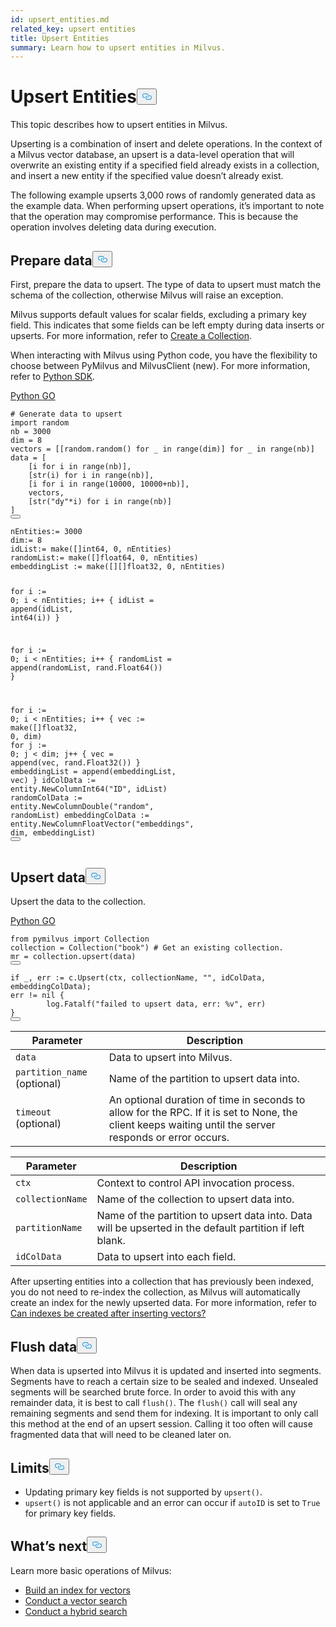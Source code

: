 ```yaml
---
id: upsert_entities.md
related_key: upsert entities
title: Upsert Entities
summary: Learn how to upsert entities in Milvus.
---
```

<h1 id="Upsert-Entities" class="common-anchor-header">Upsert Entities<button data-href="#Upsert-Entities" class="anchor-icon" translate="no">
      <svg translate="no"
        aria-hidden="true"
        focusable="false"
        height="20"
        version="1.1"
        viewBox="0 0 16 16"
        width="16"
      >
        <path
          fill="#0092E4"
          fill-rule="evenodd"
          d="M4 9h1v1H4c-1.5 0-3-1.69-3-3.5S2.55 3 4 3h4c1.45 0 3 1.69 3 3.5 0 1.41-.91 2.72-2 3.25V8.59c.58-.45 1-1.27 1-2.09C10 5.22 8.98 4 8 4H4c-.98 0-2 1.22-2 2.5S3 9 4 9zm9-3h-1v1h1c1 0 2 1.22 2 2.5S13.98 12 13 12H9c-.98 0-2-1.22-2-2.5 0-.83.42-1.64 1-2.09V6.25c-1.09.53-2 1.84-2 3.25C6 11.31 7.55 13 9 13h4c1.45 0 3-1.69 3-3.5S14.5 6 13 6z"
        ></path>
      </svg>
    </button></h1><p>This topic describes how to upsert entities in Milvus.</p>
<p>Upserting is a combination of insert and delete operations. In the context of a Milvus vector database, an upsert is a data-level operation that will overwrite an existing entity if a specified field already exists in a collection, and insert a new entity if the specified value doesn’t already exist.</p>
<p>The following example upserts 3,000 rows of randomly generated data as the example data. When performing upsert operations, it’s important to note that the operation may compromise performance. This is because the operation involves deleting data during execution.</p>
<h2 id="Prepare-data" class="common-anchor-header">Prepare data<button data-href="#Prepare-data" class="anchor-icon" translate="no">
      <svg translate="no"
        aria-hidden="true"
        focusable="false"
        height="20"
        version="1.1"
        viewBox="0 0 16 16"
        width="16"
      >
        <path
          fill="#0092E4"
          fill-rule="evenodd"
          d="M4 9h1v1H4c-1.5 0-3-1.69-3-3.5S2.55 3 4 3h4c1.45 0 3 1.69 3 3.5 0 1.41-.91 2.72-2 3.25V8.59c.58-.45 1-1.27 1-2.09C10 5.22 8.98 4 8 4H4c-.98 0-2 1.22-2 2.5S3 9 4 9zm9-3h-1v1h1c1 0 2 1.22 2 2.5S13.98 12 13 12H9c-.98 0-2-1.22-2-2.5 0-.83.42-1.64 1-2.09V6.25c-1.09.53-2 1.84-2 3.25C6 11.31 7.55 13 9 13h4c1.45 0 3-1.69 3-3.5S14.5 6 13 6z"
        ></path>
      </svg>
    </button></h2><p>First, prepare the data to upsert.  The type of data to upsert must match the schema of the collection, otherwise Milvus will raise an exception.</p>
<p>Milvus supports default values for scalar fields, excluding a primary key field. This indicates that some fields can be left empty during data inserts or upserts. For more information, refer to <a href="/docs/zh/create_collection.md#prepare-schema">Create a Collection</a>.</p>
<div class="alert note">
<p>When interacting with Milvus using Python code, you have the flexibility to choose between PyMilvus and MilvusClient (new). For more information, refer to <a href="https://milvus.io/api-reference/pymilvus/v2.3.x/About.md">Python SDK</a>.</p>
</div>
<div class="multipleCode">
  <a href="#python">Python </a>
  <a href="#go">GO</a>
</div>
<pre><code translate="no" class="language-python"><span class="hljs-comment"># Generate data to upsert</span>
<span class="hljs-keyword">import</span> random
nb = <span class="hljs-number">3000</span>
dim = <span class="hljs-number">8</span>
vectors = [[random.random() <span class="hljs-keyword">for</span> _ <span class="hljs-keyword">in</span> <span class="hljs-built_in">range</span>(dim)] <span class="hljs-keyword">for</span> _ <span class="hljs-keyword">in</span> <span class="hljs-built_in">range</span>(nb)]
data = [
    [i <span class="hljs-keyword">for</span> i <span class="hljs-keyword">in</span> <span class="hljs-built_in">range</span>(nb)],
    [<span class="hljs-built_in">str</span>(i) <span class="hljs-keyword">for</span> i <span class="hljs-keyword">in</span> <span class="hljs-built_in">range</span>(nb)],
    [i <span class="hljs-keyword">for</span> i <span class="hljs-keyword">in</span> <span class="hljs-built_in">range</span>(<span class="hljs-number">10000</span>, <span class="hljs-number">10000</span>+nb)],
    vectors,
    [<span class="hljs-built_in">str</span>(<span class="hljs-string">&quot;dy&quot;</span>*i) <span class="hljs-keyword">for</span> i <span class="hljs-keyword">in</span> <span class="hljs-built_in">range</span>(nb)]
]
<button class="copy-code-btn"></button></code></pre>
<pre><code translate="no" class="language-go">nEntities:= <span class="hljs-number">3000</span>
dim:= <span class="hljs-number">8</span>
idList:= <span class="hljs-built_in">make</span>([]<span class="hljs-type">int64</span>, <span class="hljs-number">0</span>, nEntities)
randomList:= <span class="hljs-built_in">make</span>([]<span class="hljs-type">float64</span>, <span class="hljs-number">0</span>, nEntities)
embeddingList := <span class="hljs-built_in">make</span>([][]<span class="hljs-type">float32</span>, <span class="hljs-number">0</span>, nEntities)

<span class="hljs-keyword">for</span> i := <span class="hljs-number">0</span>; i &lt; nEntities; i++ {
    idList = <span class="hljs-built_in">append</span>(idList, <span class="hljs-type">int64</span>(i))
}
    
<span class="hljs-keyword">for</span> i := <span class="hljs-number">0</span>; i &lt; nEntities; i++ {
    randomList = <span class="hljs-built_in">append</span>(randomList, rand.Float64())
}
  
<span class="hljs-keyword">for</span> i := <span class="hljs-number">0</span>; i &lt; nEntities; i++ {
    vec := <span class="hljs-built_in">make</span>([]<span class="hljs-type">float32</span>, <span class="hljs-number">0</span>, dim)
<span class="hljs-keyword">for</span> j := <span class="hljs-number">0</span>; j &lt; dim; j++ {
        vec = <span class="hljs-built_in">append</span>(vec, rand.Float32())
    }
    embeddingList = <span class="hljs-built_in">append</span>(embeddingList, vec)
}
idColData := entity.NewColumnInt64(<span class="hljs-string">&quot;ID&quot;</span>, idList)
randomColData := entity.NewColumnDouble(<span class="hljs-string">&quot;random&quot;</span>, randomList)
embeddingColData := entity.NewColumnFloatVector(<span class="hljs-string">&quot;embeddings&quot;</span>, dim, embeddingList)
<button class="copy-code-btn"></button></code></pre>
<h2 id="Upsert-data" class="common-anchor-header">Upsert data<button data-href="#Upsert-data" class="anchor-icon" translate="no">
      <svg translate="no"
        aria-hidden="true"
        focusable="false"
        height="20"
        version="1.1"
        viewBox="0 0 16 16"
        width="16"
      >
        <path
          fill="#0092E4"
          fill-rule="evenodd"
          d="M4 9h1v1H4c-1.5 0-3-1.69-3-3.5S2.55 3 4 3h4c1.45 0 3 1.69 3 3.5 0 1.41-.91 2.72-2 3.25V8.59c.58-.45 1-1.27 1-2.09C10 5.22 8.98 4 8 4H4c-.98 0-2 1.22-2 2.5S3 9 4 9zm9-3h-1v1h1c1 0 2 1.22 2 2.5S13.98 12 13 12H9c-.98 0-2-1.22-2-2.5 0-.83.42-1.64 1-2.09V6.25c-1.09.53-2 1.84-2 3.25C6 11.31 7.55 13 9 13h4c1.45 0 3-1.69 3-3.5S14.5 6 13 6z"
        ></path>
      </svg>
    </button></h2><p>Upsert the data to the collection.</p>
<div class="multipleCode">
  <a href="#python">Python </a>
  <a href="#go">GO</a>
</div>
<pre><code translate="no" class="language-python"><span class="hljs-keyword">from</span> pymilvus <span class="hljs-keyword">import</span> Collection
collection = Collection(<span class="hljs-string">&quot;book&quot;</span>) <span class="hljs-comment"># Get an existing collection.</span>
mr = collection.upsert(data)
<button class="copy-code-btn"></button></code></pre>
<pre><code translate="no" class="language-go"><span class="hljs-keyword">if</span> _, err := c.Upsert(ctx, collectionName, <span class="hljs-string">&quot;&quot;</span>, idColData, embeddingColData);
err != <span class="hljs-literal">nil</span> {
        log.Fatalf(<span class="hljs-string">&quot;failed to upsert data, err: %v&quot;</span>, err)
}
<button class="copy-code-btn"></button></code></pre>
<table class="language-python">
    <thead>
    <tr>
        <th>Parameter</th>
        <th>Description</th>
    </tr>
    </thead>
    <tbody>
    <tr>
        <td><code translate="no">data</code></td>
        <td>Data to upsert into Milvus.</td>
    </tr>
    <tr>
        <td><code translate="no">partition_name</code> (optional)</td>
        <td>Name of the partition to upsert data into.</td>
    </tr>
    <tr>
        <td><code translate="no">timeout</code> (optional)</td>
        <td>An optional duration of time in seconds to allow for the RPC. If it is set to None, the client keeps waiting until the server responds or error occurs.</td>
    </tr>
    </tbody>
</table>
<table class="language-go">
    <thead>
    <tr>
        <th>Parameter</th>
        <th>Description</th>
    </tr>
    </thead>
    <tbody>
    <tr>
        <td><code translate="no">ctx</code></td>
        <td>Context to control API invocation process.</td>
    </tr>
    <tr>
        <td><code translate="no">collectionName</code></td>
        <td>Name of the collection to upsert data into.</td>
    </tr>
    <tr>
        <td><code translate="no">partitionName</code></td>
        <td>Name of the partition to upsert data into. Data will be upserted in the default partition if left blank.</td>
    </tr>
    <tr>
        <td><code translate="no">idColData</code></td>
        <td>Data to upsert into each field.</td>
    </tr>
  </tbody>
</table>
<div class="alert note">
<p>After upserting entities into a collection that has previously been indexed, you do not need to re-index the collection, as Milvus will automatically create an index for the newly upserted data. For more information, refer to <a href="/docs/zh/product_faq.md#Can-indexes-be-created-after-inserting-vectors">Can indexes be created after inserting vectors?</a></p>
</div>
<h2 id="Flush-data" class="common-anchor-header">Flush data<button data-href="#Flush-data" class="anchor-icon" translate="no">
      <svg translate="no"
        aria-hidden="true"
        focusable="false"
        height="20"
        version="1.1"
        viewBox="0 0 16 16"
        width="16"
      >
        <path
          fill="#0092E4"
          fill-rule="evenodd"
          d="M4 9h1v1H4c-1.5 0-3-1.69-3-3.5S2.55 3 4 3h4c1.45 0 3 1.69 3 3.5 0 1.41-.91 2.72-2 3.25V8.59c.58-.45 1-1.27 1-2.09C10 5.22 8.98 4 8 4H4c-.98 0-2 1.22-2 2.5S3 9 4 9zm9-3h-1v1h1c1 0 2 1.22 2 2.5S13.98 12 13 12H9c-.98 0-2-1.22-2-2.5 0-.83.42-1.64 1-2.09V6.25c-1.09.53-2 1.84-2 3.25C6 11.31 7.55 13 9 13h4c1.45 0 3-1.69 3-3.5S14.5 6 13 6z"
        ></path>
      </svg>
    </button></h2><p>When data is upserted into Milvus it is updated and inserted into segments. Segments have to reach a certain size to be sealed and indexed. Unsealed segments will be searched brute force. In order to avoid this with any remainder data, it is best to call <code translate="no">flush()</code>. The <code translate="no">flush()</code> call will seal any remaining segments and send them for indexing. It is important to only call this method at the end of an upsert session. Calling it too often will cause fragmented data that will need to be cleaned later on.</p>
<h2 id="Limits" class="common-anchor-header">Limits<button data-href="#Limits" class="anchor-icon" translate="no">
      <svg translate="no"
        aria-hidden="true"
        focusable="false"
        height="20"
        version="1.1"
        viewBox="0 0 16 16"
        width="16"
      >
        <path
          fill="#0092E4"
          fill-rule="evenodd"
          d="M4 9h1v1H4c-1.5 0-3-1.69-3-3.5S2.55 3 4 3h4c1.45 0 3 1.69 3 3.5 0 1.41-.91 2.72-2 3.25V8.59c.58-.45 1-1.27 1-2.09C10 5.22 8.98 4 8 4H4c-.98 0-2 1.22-2 2.5S3 9 4 9zm9-3h-1v1h1c1 0 2 1.22 2 2.5S13.98 12 13 12H9c-.98 0-2-1.22-2-2.5 0-.83.42-1.64 1-2.09V6.25c-1.09.53-2 1.84-2 3.25C6 11.31 7.55 13 9 13h4c1.45 0 3-1.69 3-3.5S14.5 6 13 6z"
        ></path>
      </svg>
    </button></h2><ul>
<li>Updating primary key fields is not supported by <code translate="no">upsert()</code>.</li>
<li><code translate="no">upsert()</code> is not applicable and an error can occur if <code translate="no">autoID</code> is set to <code translate="no">True</code> for primary key fields.</li>
</ul>
<h2 id="Whats-next" class="common-anchor-header">What’s next<button data-href="#Whats-next" class="anchor-icon" translate="no">
      <svg translate="no"
        aria-hidden="true"
        focusable="false"
        height="20"
        version="1.1"
        viewBox="0 0 16 16"
        width="16"
      >
        <path
          fill="#0092E4"
          fill-rule="evenodd"
          d="M4 9h1v1H4c-1.5 0-3-1.69-3-3.5S2.55 3 4 3h4c1.45 0 3 1.69 3 3.5 0 1.41-.91 2.72-2 3.25V8.59c.58-.45 1-1.27 1-2.09C10 5.22 8.98 4 8 4H4c-.98 0-2 1.22-2 2.5S3 9 4 9zm9-3h-1v1h1c1 0 2 1.22 2 2.5S13.98 12 13 12H9c-.98 0-2-1.22-2-2.5 0-.83.42-1.64 1-2.09V6.25c-1.09.53-2 1.84-2 3.25C6 11.31 7.55 13 9 13h4c1.45 0 3-1.69 3-3.5S14.5 6 13 6z"
        ></path>
      </svg>
    </button></h2><p>Learn more basic operations of Milvus:</p>
<ul>
<li><a href="/docs/zh/build_index.md">Build an index for vectors</a></li>
<li><a href="/docs/zh/search.md">Conduct a vector search</a></li>
<li><a href="/docs/zh/hybridsearch.md">Conduct a hybrid search</a></li>
</ul>
